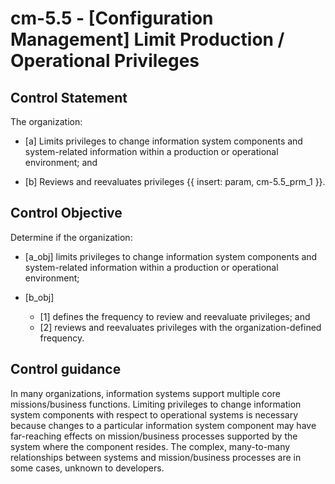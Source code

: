 # cm-5.5 - \[Configuration Management\] Limit Production / Operational Privileges

## Control Statement

The organization:

- \[a\] Limits privileges to change information system components and system-related information within a production or operational environment; and

- \[b\] Reviews and reevaluates privileges {{ insert: param, cm-5.5_prm_1 }}.

## Control Objective

Determine if the organization:

- \[a_obj\] limits privileges to change information system components and system-related information within a production or operational environment;

- \[b_obj\]

  - \[1\] defines the frequency to review and reevaluate privileges; and
  - \[2\] reviews and reevaluates privileges with the organization-defined frequency.

## Control guidance

In many organizations, information systems support multiple core missions/business functions. Limiting privileges to change information system components with respect to operational systems is necessary because changes to a particular information system component may have far-reaching effects on mission/business processes supported by the system where the component resides. The complex, many-to-many relationships between systems and mission/business processes are in some cases, unknown to developers.
